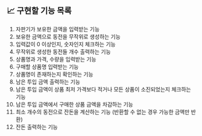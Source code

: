## 📈 구현할 기능 목록
1. 자판기가 보유한 금액을 입력받는 기능
2. 보유한 금액으로 동전을 무작위로 생성하는 기능
3. 입력값이 0 이상인지, 숫자인지 체크하는 기능
4. 무작위로 생성한 동전들 개수 출력하는 기능
5. 상품명과 가격, 수량을 입력받는 기능
6. 구매할 상품명 입력받는 기능
7. 상품명이 존재하는지 확인하는 기능
8. 남은 투입 금액 출력하는 기능
9. 남은 투입 금액이 상품 최저 가격보다 적거나 모든 상품이 소진되었는지 체크하는 기능
10. 남은 투입 금액에서 구매한 상품 금액을 차감하는 기능
11. 최소 개수의 동전으로 잔돈을 계산하는 기능 (반환할 수 없는 경우 가능한 금액만 반환)
12. 잔돈 출력하는 기능